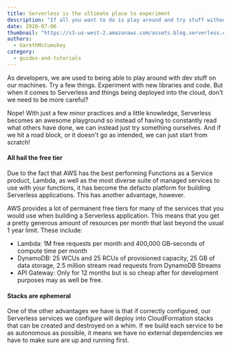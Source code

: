 ```yaml
---
title: Serverless is the ultimate place to experiment
description: "If all you want to do is play around and try stuff without worrying bills and costs, serverless is the place for you!"
date: 2020-07-06
thumbnail: "https://s3-us-west-2.amazonaws.com/assets.blog.serverless.com/serverless-express-thumbnail.png"
authors:
  - GarethMcCumskey
category:
  - guides-and-tutorials
---
```


As developers, we are used to being able to play around with dev stuff on our machines. Try a few things. Experiment
with new libraries and code. But when it comes to Serverless and things being deployed into the cloud, don't we need
to be more careful?

Nope! With just a few minor practices and a little knowledge, Serverless becomes an awesome playground so instead of
having to constantly read what others have done, we can instead just try something ourselves. And if we hit a road block,
or it doesn't go as intended, we can just start from scratch!

#### All hail the free tier

Due to the fact that AWS has the best performing Functions as a Service product, Lambda, as well as the most diverse
suite of managed services to use with your functions, it has become the defacto platform for building Serverless
applications. This has another advantage, however.

AWS provides a lot of permanent free tiers for many of the services that you would use when building a Serverless 
application. This means that you get a pretty generous amount of resources per month that last beyond the usual 1 year
limit. These include:
* Lambda: 1M free requests per month and 400,000 GB-seconds of compute time per month
* DynamoDB: 25 WCUs and 25 RCUs of provisioned capacity, 25 GB of data storage, 2.5 million stream read requests from 
DynamoDB Streams
* API Gateway: Only for 12 months but is so cheap after for development purposes may as well be free.

#### Stacks are ephemeral

One of the other advantages we have is that if correctly configured, our Serverless services we configure will deploy
into CloudFormation stacks that can be created and destroyed on a whim. If we build each service to be as autonomous as 
possible, it means we have no external dependencies we have to make sure are up and running first.

